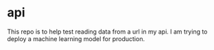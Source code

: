# api

This repo is to help test reading data from a url in my api. I am trying to deploy a machine learning model for production.
